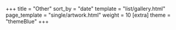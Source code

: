 +++
title = "Other"
sort_by = "date"
template = "list/gallery.html"
page_template = "single/artwork.html"
weight = 10
[extra]
theme = "themeBlue"
+++

